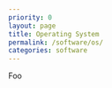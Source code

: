 ```yaml
---
priority: 0
layout: page
title: Operating System
permalink: /software/os/
categories: software
---
```


Foo
